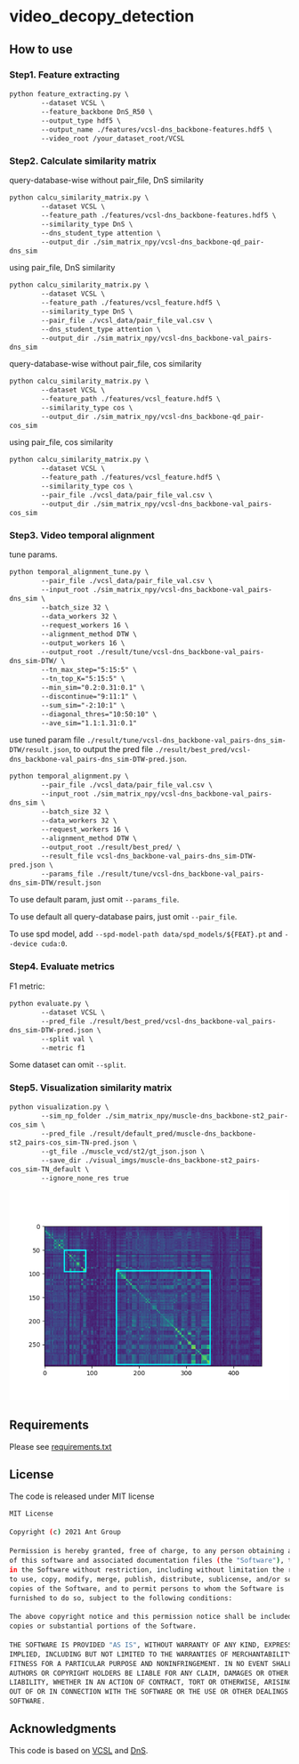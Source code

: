 # video_decopy_detection


## How to use

### Step1. Feature extracting
```shell
python feature_extracting.py \
        --dataset VCSL \
        --feature_backbone DnS_R50 \
        --output_type hdf5 \
        --output_name ./features/vcsl-dns_backbone-features.hdf5 \
        --video_root /your_dataset_root/VCSL
```
    
### Step2. Calculate similarity matrix
query-database-wise without pair_file, DnS similarity
```shell
python calcu_similarity_matrix.py \
        --dataset VCSL \
        --feature_path ./features/vcsl-dns_backbone-features.hdf5 \
        --similarity_type DnS \
        --dns_student_type attention \
        --output_dir ./sim_matrix_npy/vcsl-dns_backbone-qd_pair-dns_sim
```
using pair_file, DnS similarity
```shell
python calcu_similarity_matrix.py \
        --dataset VCSL \
        --feature_path ./features/vcsl_feature.hdf5 \
        --similarity_type DnS \
        --pair_file ./vcsl_data/pair_file_val.csv \
        --dns_student_type attention \
        --output_dir ./sim_matrix_npy/vcsl-dns_backbone-val_pairs-dns_sim
```

query-database-wise without pair_file, cos similarity
```shell
python calcu_similarity_matrix.py \
        --dataset VCSL \
        --feature_path ./features/vcsl_feature.hdf5 \
        --similarity_type cos \
        --output_dir ./sim_matrix_npy/vcsl-dns_backbone-qd_pair-cos_sim
```
using pair_file, cos similarity
```shell
python calcu_similarity_matrix.py \
        --dataset VCSL \
        --feature_path ./features/vcsl_feature.hdf5 \
        --similarity_type cos \
        --pair_file ./vcsl_data/pair_file_val.csv \
        --output_dir ./sim_matrix_npy/vcsl-dns_backbone-val_pairs-cos_sim
```

### Step3. Video temporal alignment
tune params.
```shell
python temporal_alignment_tune.py \
        --pair_file ./vcsl_data/pair_file_val.csv \
        --input_root ./sim_matrix_npy/vcsl-dns_backbone-val_pairs-dns_sim \
        --batch_size 32 \
        --data_workers 32 \
        --request_workers 16 \
        --alignment_method DTW \
        --output_workers 16 \
        --output_root ./result/tune/vcsl-dns_backbone-val_pairs-dns_sim-DTW/ \
        --tn_max_step="5:15:5" \
        --tn_top_K="5:15:5" \
        --min_sim="0.2:0.31:0.1" \
        --discontinue="9:11:1" \
        --sum_sim="-2:10:1" \
        --diagonal_thres="10:50:10" \
        --ave_sim="1.1:1.31:0.1"

```

use tuned param file `./result/tune/vcsl-dns_backbone-val_pairs-dns_sim-DTW/result.json`, to output the pred file `./result/best_pred/vcsl-dns_backbone-val_pairs-dns_sim-DTW-pred.json`.
```shell
python temporal_alignment.py \
        --pair_file ./vcsl_data/pair_file_val.csv \
        --input_root ./sim_matrix_npy/vcsl-dns_backbone-val_pairs-dns_sim \
        --batch_size 32 \
        --data_workers 32 \
        --request_workers 16 \
        --alignment_method DTW \
        --output_root ./result/best_pred/ \
        --result_file vcsl-dns_backbone-val_pairs-dns_sim-DTW-pred.json \
        --params_file ./result/tune/vcsl-dns_backbone-val_pairs-dns_sim-DTW/result.json
```

To use default param, just omit `--params_file`.    

To use default all query-database pairs, just omit `--pair_file`.   

To use spd model, add `--spd-model-path data/spd_models/${FEAT}.pt`  and `--device cuda:0`.  


### Step4. Evaluate metrics
F1 metric:
```shell
python evaluate.py \
        --dataset VCSL \
        --pred_file ./result/best_pred/vcsl-dns_backbone-val_pairs-dns_sim-DTW-pred.json \
        --split val \
        --metric f1
```

Some dataset can omit `--split`.


### Step5. Visualization similarity matrix
```shell
python visualization.py \
        --sim_np_folder ./sim_matrix_npy/muscle-dns_backbone-st2_pair-cos_sim \
        --pred_file ./result/default_pred/muscle-dns_backbone-st2_pairs-cos_sim-TN-pred.json \
        --gt_file ./muscle_vcd/st2/gt_json.json \
        --save_dir ./visual_imgs/muscle-dns_backbone-st2_pairs-cos_sim-TN_default \
        --ignore_none_res true
```
![](vis_demo.png)


## Requirements
Please see [requirements.txt](./requirements.txt)

## License
The code is released under MIT license

```bash
MIT License

Copyright (c) 2021 Ant Group

Permission is hereby granted, free of charge, to any person obtaining a copy
of this software and associated documentation files (the "Software"), to deal
in the Software without restriction, including without limitation the rights
to use, copy, modify, merge, publish, distribute, sublicense, and/or sell
copies of the Software, and to permit persons to whom the Software is
furnished to do so, subject to the following conditions:

The above copyright notice and this permission notice shall be included in all
copies or substantial portions of the Software.

THE SOFTWARE IS PROVIDED "AS IS", WITHOUT WARRANTY OF ANY KIND, EXPRESS OR
IMPLIED, INCLUDING BUT NOT LIMITED TO THE WARRANTIES OF MERCHANTABILITY,
FITNESS FOR A PARTICULAR PURPOSE AND NONINFRINGEMENT. IN NO EVENT SHALL THE
AUTHORS OR COPYRIGHT HOLDERS BE LIABLE FOR ANY CLAIM, DAMAGES OR OTHER
LIABILITY, WHETHER IN AN ACTION OF CONTRACT, TORT OR OTHERWISE, ARISING FROM,
OUT OF OR IN CONNECTION WITH THE SOFTWARE OR THE USE OR OTHER DEALINGS IN THE
SOFTWARE.
``` 


## Acknowledgments
This code is based on [VCSL](https://github.com/alipay/VCSL) and [DnS](https://github.com/mever-team/distill-and-select).  

